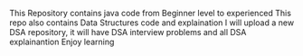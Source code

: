 This Repository contains java code from Beginner level to experienced 
This repo also contains Data Structures code and explaination
I will upload a new DSA repository, it will have DSA interview problems and all DSA explainantion
Enjoy learning
